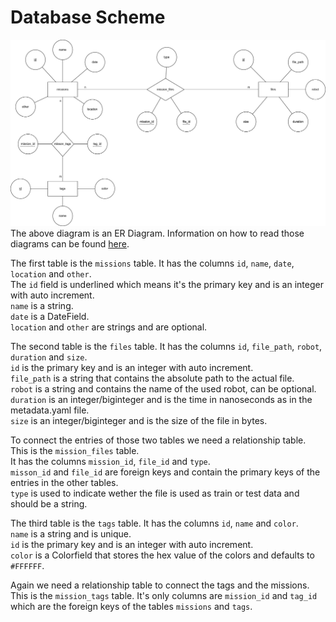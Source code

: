 # Database Scheme #
![ER Diagram](db_scheme_er_diagram.png)
The above diagram is an ER Diagram. Information on how to read those diagrams can be found [here](https://www.pertuniti.com/documentation/eer/).

The first table is the `missions` table. It has the columns `id`, `name`, `date`, `location` and `other`.\
The `id` field is underlined which means it's the primary key and is an integer with auto increment.\
`name` is a string.\
`date` is a DateField.\
`location` and `other` are strings and are optional.

The second table is the `files` table. It has the columns `id`, `file_path`, `robot`, `duration` and `size`.\
`id` is the primary key and is an integer with auto increment.\
`file_path` is a string that contains the absolute path to the actual file.\
`robot` is a string and contains the name of the used robot, can be optional.\
`duration` is an integer/biginteger and is the time in nanoseconds as in the metadata.yaml file.\
`size` is an integer/biginteger and is the size of the file in bytes.

To connect the entries of those two tables we need a relationship table. This is the `mission_files` table.\
It has the columns `mission_id`, `file_id` and `type`.\
`misson_id` and `file_id` are foreign keys and contain the primary keys of the entries in the other tables.\
`type` is used to indicate wether the file is used as train or test data and should be a string.

The third table is the `tags` table. It has the columns `id`, `name` and `color`.\
`name` is a string and is unique.\
`id` is the primary key and is an integer with auto increment.\
`color` is a Colorfield that stores the hex value of the colors and defaults to `#FFFFFF`. 

Again we need a relationship table to connect the tags and the missions. This is the `mission_tags` table.
It's only columns are `mission_id` and `tag_id` which are the foreign keys of the tables `missions` and `tags`.